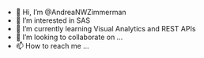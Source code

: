 - 👋 Hi, I’m @AndreaNWZimmerman
- 👀 I’m interested in SAS
- 🌱 I’m currently learning Visual Analytics and REST APIs
- 💞️ I’m looking to collaborate on ...
- 📫 How to reach me ...

<!---
AndreaNWZimmerman/AndreaNWZimmerman is a ✨ special ✨ repository because its `README.md` (this file) appears on your GitHub profile.
You can click the Preview link to take a look at your changes.
--->
